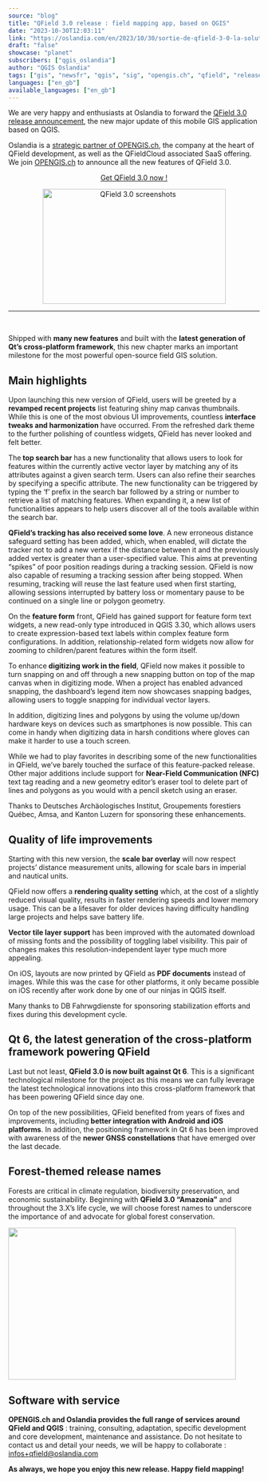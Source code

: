 ```yaml
---
source: "blog"
title: "QField 3.0 release : field mapping app, based on QGIS"
date: "2023-10-30T12:03:11"
link: "https://oslandia.com/en/2023/10/30/sortie-de-qfield-3-0-la-solution-terrain-basee-sur-qgis/"
draft: "false"
showcase: "planet"
subscribers: ["qgis_oslandia"]
author: "QGIS Oslandia"
tags: ["gis", "newsfr", "qgis", "sig", "opengis.ch", "qfield", "release"]
languages: ["en_gb"]
available_languages: ["en_gb"]
---
```


<p>We are very happy and enthusiasts at Oslandia to forward the <a href="https://www.opengis.ch/fr/2023/10/24/qfield-3-0-amazonia-is-here/">QField 3.0 release announcement</a>, the new major update of this mobile GIS application based on QGIS.</p>
<p>Oslandia is a <a href="https://oslandia.com/2023/09/14/oslandia-signe-un-partenariat-avec-opengis-ch-sur-qfield/">strategic partner of OPENGIS.ch</a>, the company at the heart of QField development, as well as the QFieldCloud associated SaaS offering. We join <a href="https://www.opengis.ch">OPENGIS.ch</a> to announce all the new features of QField 3.0.</p>
<p style="text-align: center;"><a href="https://qfield.app/">Get QField 3.0 now !</a></p>
<p style="text-align: center;"><a href="https://qfield.app/"><img alt="QField 3.0 screenshots" class="aligncenter" height="230" src="/img/subscribers/qgis_oslandia/sortie-de-qfield-3-0-la-solution-terrain-basee-sur-qgis/unknown/image_E3Wp4FQM.webp" width="367"/></a></p>
<hr/>
<p> </p>
<p>Shipped with <strong>many new features</strong> and built with the <strong>latest generation of Qt’s cross-platform framework</strong>, this new chapter marks an important milestone for the most powerful open-source field GIS solution.</p>
<h2>Main highlights</h2>
<p>Upon launching this new version of QField, users will be greeted by a<strong> revamped recent projects</strong> list featuring shiny map canvas thumbnails. While this is one of the most obvious UI improvements, countless <strong>interface tweaks and harmonization</strong> have occurred. From the refreshed dark theme to the further polishing of countless widgets, QField has never looked and felt better.</p>
<p>The<strong> top search bar</strong> has a new functionality that allows users to look for features within the currently active vector layer by matching any of its attributes against a given search term. Users can also refine their searches by specifying a specific attribute. The new functionality can be triggered by typing the ‘f’ prefix in the search bar followed by a string or number to retrieve a list of matching features. When expanding it, a new list of functionalities appears to help users discover all of the tools available within the search bar.</p>
<p><strong>QField’s tracking has also received some love</strong>. A new erroneous distance safeguard setting has been added, which, when enabled, will dictate the tracker not to add a new vertex if the distance between it and the previously added vertex is greater than a user-specified value. This aims at preventing “spikes” of poor position readings during a tracking session. QField is now also capable of resuming a tracking session after being stopped. When resuming, tracking will reuse the last feature used when first starting, allowing sessions interrupted by battery loss or momentary pause to be continued on a single line or polygon geometry.</p>
<p style="text-align: center;"></p>
<p>On the <strong>feature form</strong> front, QField has gained support for feature form text widgets, a new read-only type introduced in QGIS 3.30, which allows users to create expression-based text labels within complex feature form configurations. In addition, relationship-related form widgets now allow for zooming to children/parent features within the form itself.</p>
<p>To enhance<strong> digitizing work in the field</strong>, QField now makes it possible to turn snapping on and off through a new snapping button on top of the map canvas when in digitizing mode. When a project has enabled advanced snapping, the dashboard’s legend item now showcases snapping badges, allowing users to toggle snapping for individual vector layers.</p>
<p>In addition, digitizing lines and polygons by using the volume up/down hardware keys on devices such as smartphones is now possible. This can come in handy when digitizing data in harsh conditions where gloves can make it harder to use a touch screen.</p>
<p style="text-align: center;"></p>
<p>While we had to play favorites in describing some of the new functionalities in QField, we’ve barely touched the surface of this feature-packed release. Other major additions include support for <strong>Near-Field Communication (NFC)</strong> text tag reading and a new geometry editor’s eraser tool to delete part of lines and polygons as you would with a pencil sketch using an eraser.</p>
<p>Thanks to Deutsches Archäologisches Institut, Groupements forestiers Québec, Amsa, and Kanton Luzern for sponsoring these enhancements.</p>
<h2>Quality of life improvements</h2>
<p>Starting with this new version, the <strong>scale bar overlay</strong> will now respect projects’ distance measurement units, allowing for scale bars in imperial and nautical units.</p>
<p>QField now offers a <strong>rendering quality setting</strong> which, at the cost of a slightly reduced visual quality, results in faster rendering speeds and lower memory usage. This can be a lifesaver for older devices having difficulty handling large projects and helps save battery life.</p>
<p><strong>Vector tile layer support</strong> has been improved with the automated download of missing fonts and the possibility of toggling label visibility. This pair of changes makes this resolution-independent layer type much more appealing.</p>
<p>On iOS, layouts are now printed by QField as <strong>PDF documents</strong> instead of images. While this was the case for other platforms, it only became possible on iOS recently after work done by one of our ninjas in QGIS itself.</p>
<p>Many thanks to DB Fahrwgdienste for sponsoring stabilization efforts and fixes during this development cycle.</p>
<h2>Qt 6, the latest generation of the cross-platform framework powering QField</h2>
<p>Last but not least, <strong>QField 3.0 is now built against Qt 6</strong>. This is a significant technological milestone for the project as this means we can fully leverage the latest technological innovations into this cross-platform framework that has been powering QField since day one.</p>
<p>On top of the new possibilities, QField benefited from years of fixes and improvements, including<strong> better integration with Android and iOS platforms</strong>. In addition, the positioning framework in Qt 6 has been improved with awareness of the <strong>newer GNSS constellations</strong> that have emerged over the last decade.</p>
<h2>Forest-themed release names</h2>
<p>Forests are critical in climate regulation, biodiversity preservation, and economic sustainability. Beginning with <strong>QField 3.0 “Amazonia”</strong> and throughout the 3.X’s life cycle, we will choose forest names to underscore the importance of and advocate for global forest conservation.</p>
<p><img class="aligncenter" height="304" src="/img/subscribers/qgis_oslandia/sortie-de-qfield-3-0-la-solution-terrain-basee-sur-qgis/qfield3.webp" width="456"/></p>
<h2>Software with service</h2>
<p><strong>OPENGIS.ch and Oslandia provides the full range of services around QField and QGIS</strong> : training, consulting, adaptation, specific development and core development, maintenance and assistance. Do not hesitate to contact us and detail your needs, we will be happy to collaborate : <a href="mailto:infos+qfield@oslandia.com">infos+qfield@oslandia.com</a></p>
<p><strong>As always, we hope you enjoy this new release. Happy field mapping!</strong></p>
